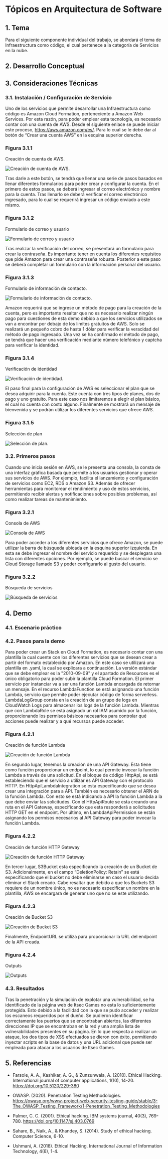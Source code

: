 # **Tópicos en Arquitectura de Software**

## 1. Tema

Para el siguiente componente individual del trabajo, se abordará el tema de Infraestructura como código, el cual pertenece a la categoría de Servicios en la nube.

## 2. Desarrollo Conceptual



## 3. Consideraciones Técnicas

### 3.1. Instalación / Configuración de Servicio

Uno de los servicios que permite desarrollar una Infraestructura como código es Amazon Cloud Formation, perteneciente a Amazon Web Services. Por esta razón, para poder emplear esta tecnología, es necesario contar con una cuenta de AWS. Desde el siguiente enlace se puede iniciar este proceso, https://aws.amazon.com/es/. Para lo cual se le debe dar al botón de “Crear una cuenta AWS” en la esquina superior derecha.

### Figura 3.1.1
Creación de cuenta de AWS.

![Creación de cuenta de AWS.](Imagenes/Figura3.1.1.png)

Tras darle a este botón, se tendrá que llenar una serie de pasos basados en llenar diferentes formularios para poder crear y configurar la cuenta. En el primero de estos pasos, se deberá ingresar el correo electrónico y nombre para la cuenta. Tras llenarlo se deberá verificar el correo electrónico ingresado, para lo cual se requerirá ingresar un código enviado a este mismo. 

### Figura 3.1.2
Formulario de correo y usuario

![Formulario de correo y usuario](Imagenes/Figura3.1.2.png)

Tras realizar la verificación del correo, se presentará un formulario para crear la contraseña. Es importante tener en cuenta los diferentes requisitos que pide Amazon para crear una contraseña robusta. Posterior a este paso se deberá completar un formulario con la información personal del usuario. 

### Figura 3.1.3
Formulario de información de contacto.

![Formulario de información de contacto.](Imagenes/Figura3.1.3.png)

Amazon requerirá que se ingrese un método de pago para la creación de la cuenta, pero es importante resaltar que no es necesario realizar ningún pago para cuestiones de esta demo debido a que los servicios utilizados se van a encontrar por debajo de los limites gratuitos de AWS. Solo se realizará un pequeño cobro de hasta 1 dólar para verificar la veracidad del método de pago ingresado. Una vez se ha confirmado el método de pago, se tendrá que hacer una verificación mediante número telefónico y captcha para verificar la identidad. 

### Figura 3.1.4
Verificación de identidad

![Verificación de identidad.](Imagenes/Figura3.1.4.png)

El paso final para la configuración de AWS es seleccionar el plan que se desea adquirir para la cuenta. Este cuenta con tres tipos de planes, dos de pago y uno gratuito. Para este caso nos limitaremos a elegir el plan básico, el cual no cuenta con costo alguno. Finalmente se mostrará un mensaje de bienvenida y se podrán utilizar los diferentes servicios que ofrece AWS.

### Figura 3.1.5
Selección de plan

![Selección de plan.](Imagenes/Figura3.1.5.png)


### 3.2. Primeros pasos

Cuando uno inicia sesión en AWS, se le presenta una consola, la consta de una interfaz gráfica basada que permite a los usuarios gestionar y operar sus servicios de AWS. Por ejemplo, facilita el lanzamiento y configuración de servicios como EC2, RDS o Amazon S3. Además de ofrecer herramientas para monitorear el rendimiento y uso de estos servicios, permitiendo recibir alertas y notificaciones sobre posibles problemas, así como realizar tareas de mantenimiento.

### Figura 3.2.1
Consola de AWS

![Consola de AWS](Imagenes/Figura3.2.1.png)

Para poder acceder a los diferentes servicios que ofrece Amazon, se puede utilizar la barra de búsqueda ubicada en la esquina superior izquierda. En esta se debe ingresar el nombre del servicio requerido y se desplegara una lista con diferentes opciones. Por ejemplo, se puede buscar el servicio se Cloud Storage llamado S3 y poder configurarlo al gusto del usuario.

### Figura 3.2.2
Búsqueda de servicios 

![Búsqueda de servicios](Imagenes/Figura3.2.2.png)

## 4. Demo

### 4.1. Escenario práctico



### 4.2. Pasos para la demo

Para poder crear un Stack en Cloud Formation, es necesario contar con una plantilla la cual cuente con los diferentes servicios que se desean crear a partir del formato establecido por Amazon. En este caso se utilizará una plantilla en .yaml, la cual se explicara a continuación.
La versión estándar que se debe emplear es la "2010-09-09" y el apartado de Resources es el único obligatorio para poder subir la plantilla Cloud Formation. El primer servicio por instanciar va a ser una función Lambda encargada de retornar un mensaje. En el recurso LambdaFunction se está asignando una función Lambda, servicio que permite poder ejecutar código de forma serverless. LambdaLogGroup consta en la creación de un grupo de logs en CloudWatch Logs para almacenar los logs de la función Lambda. Mientras que con LambdaRole se está asignado un rol IAM asumido por la función, proporcionando los permisos básicos necesarios para controlar qué acciones puede realizar y a qué recursos puede acceder.

### Figura 4.2.1
Creación de función Lambda

![Creación de función Lambda](Imagenes/Figura4.2.1.png)

En segundo lugar, tenemos la creación de una API Gateway. Esta tiene como función proporcionar un endpoint, lo cual permite invocar la función Lambda a través de una solicitud. En el bloque de código HttpApi, se está estableciendo que el servicio a utilizar es API Gateway con el protocolo HTTP. En HttpApiLambdaIntegration se esta especificando que se desea crear una integración para a API. También es necesario obtener el ARN de la función Lambda. Con esto se está indicando a API la función Lambda a la que debe enviar las solicitudes. Con el HttpApiRoute se esta creando una ruta en el API Gateway, especificando que esta responderá a solicitudes HTTP GET en el endpoint. Por último, en LambdaApiPermission se están asignando los permisos necesarios al API Gateway para poder invocar la función Lambda. 

### Figura 4.2.2
Creación de función HTTP Gateway

![Creación de función HTTP Gateway](Imagenes/Figura4.2.2.png)

En tercer lugar, S3Bucket esta especificando la creación de un Bucket de S3. Adicionalmente, en el campo “DeletionPolicy: Retain” se está especificando que el bucket no debe eliminarse en caso el usuario decida eliminar el Stack creado. Cabe resaltar que debido a que los Buckets S3 requiere de un nombre único, no es necesario especificar un nombre en la plantilla, AWS se encargara de generar uno que no se este utilizando. 

### Figura 4.2.3
Creación de Bucket S3

![Creación de Bucket S3](Imagenes/Figura4.2.3.png)

Finalmente, EndpointURL se utiliza para proporcionar la URL del endpoint de la API creada.

### Figura 4.2.4
Outputs

![Outputs](Imagenes/Figura4.2.4.png)

### 4.3. Resultados

Tras la penetración y la simulación de explotar una vulnerabilidad, se ha identificado de la página web de Itsec Games no esta lo suficientemente protegida. Esto debido a la facilidad con la que se pudo acceder y realizar los escaneos requeridos por el dueño. Se pudieron identificar correctamente los puertos que se encontraban abiertos, las diferentes direcciones IP que se encontraban en la red y una amplia lista de vulnerabilidades presentes en su página. En lo que respecta a realizar un ataque, los dos tipos de XSS efectuados se dieron con éxito, permitiendo inyectar scripts en la base de datos y una URL adicional que puede ser empleada para atacar a los usuarios de Itsec Games. 

## 5. Referencias

- Farsole, A. A., Kashikar, A. G., & Zunzunwala, A. (2010). Ethical Hacking. International journal of computer applications, 1(10), 14-20. https://doi.org/10.5120/229-380

- OWASP. (2020). Penetration Testing Methodologies. https://owasp.org/www-project-web-security-testing-guide/stable/3-The_OWASP_Testing_Framework/1-Penetration_Testing_Methodologies

- Palmer, C. C. (2001). Ethical hacking. IBM systems journal, 40(3), 769-780. https://doi.org/10.1147/sj.403.0769

- Sahare, B., Naik, A., & Khandey, S. (2014). Study of ethical hacking. Computer Science, 6-10.

- Ushmani, A. (2018). Ethical Hacking. International Journal of Information Technology, 4(6), 1-4.

